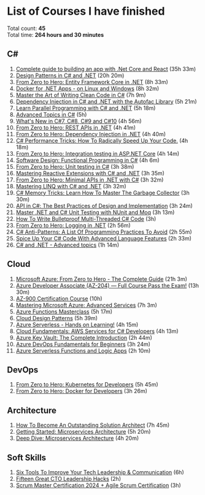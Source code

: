 # List of Courses I have finished

Total count: **45**
<br>Total time: **264 hours and 30 minutes**

## C#

1. [Complete guide to building an app with .Net Core and React](https://www.udemy.com/course/complete-guide-to-building-an-app-with-net-core-and-react) (35h 33m)
2. [Design Patterns in C# and .NET](https://www.udemy.com/course/design-patterns-csharp-dotnet) (20h 20m)
3. [From Zero to Hero: Entity Framework Core in .NET](https://dometrain.com/course/from-zero-to-hero-entity-framework-core-in-dotnet/) (8h 33m)
4. [Docker for .NET Apps - on Linux and Windows](https://www.udemy.com/course/docker4dotnet) (8h 32m)
5. [Master the Art of Writing Clean Code in C#](https://www.udemy.com/course/clean-code-csharp) (7h 9m)
6. [Dependency Injection in C# and .NET with the Autofac Library](https://www.udemy.com/course/di-ioc-dotnet) (5h 21m)
7. [Learn Parallel Programming with C# and .NET](https://www.udemy.com/course/parallel-dotnet) (5h 18m)
8. [Advanced Topics in C#](https://www.udemy.com/course/advanced-topics-csharp/) (5h)
9. [What's New in C#7, C#8, C#9 and C#10](https://www.udemy.com/course/csharp7-whats-new) (4h 56m)
10. [From Zero to Hero: REST APIs in .NET](https://dometrain.com/course/from-zero-to-hero-rest-apis-in-asp-net-core/) (4h 41m)
11. [From Zero to Hero: Dependency Injection in .NET](https://dometrain.com/course/from-zero-to-hero-dependency-injection-in-net/) (4h 40m)
12. [C# Performance Tricks: How To Radically Speed Up Your Code.](https://www.udemy.com/course/csharp-performance-tricks-how-to-radically-optimize-your-code) (4h 18m)
13. [From Zero to Hero: Integration testing in ASP.NET Core](https://dometrain.com/course/from-zero-to-hero-integration-testing-in-asp-net-core/) (4h 14m)
14. [Software Design: Functional Programming in C#](https://www.udemy.com/course/functional-csharp) (4h 6m)
15. [From Zero to Hero: Unit testing in C#](https://dometrain.com/course/from-zero-to-hero-unit-testing-in-c/) (3h 38m)
16. [Mastering Reactive Extensions with C# and .NET](https://www.udemy.com/course/rxdotnet) (3h 35m)
17. [From Zero to Hero: Minimal APIs in .NET with C#](https://dometrain.com/course/from-zero-to-hero-minimal-apis-in-net-with-c/) (3h 32m)
18. [Mastering LINQ with C# and .NET](https://www.udemy.com/course/linqlinq) (3h 32m)
19. [C# Memory Tricks: Learn How To Master The Garbage Collector](https://www.udemy.com/course/csharp-memory-tricks-learn-how-to-master-the-garbage-collector) (3h 30m)
20. [API in C#: The Best Practices of Design and Implementation](https://www.udemy.com/course/api-in-csharp) (3h 24m)
21. [Master .NET and C# Unit Testing with NUnit and Moq](https://www.udemy.com/course/nunit-moq/) (3h 13m)
22. [How To Write Bulletproof Multi-Threaded C# Code](https://www.udemy.com/course/how-to-write-multi-threaded-csharp-code) (3h)
23. [From Zero to Hero: Logging in .NET](https://dometrain.com/course/from-zero-to-hero-logging-in-dotnet/) (2h 56m)
24. [C# Anti-Patterns: A List Of Programming Practices To Avoid](https://www.udemy.com/course/csharp-anti-patterns-and-bad-programming-practices) (2h 55m)
25. [Spice Up Your C# Code With Advanced Language Features](https://www.udemy.com/course/spice-up-your-csharp-code-with-advanced-language-features) (2h 33m)
26. [C# and .NET - Advanced topics](https://www.udemy.com/course/csharp-and-dotnet-advanced-topics) (1h 14m)

## Cloud

1. [Microsoft Azure: From Zero to Hero - The Complete Guide](https://www.udemy.com/course/microsoft-azure-from-zero-to-hero-the-complete-guide) (21h 3m)
2. [Azure Developer Associate (AZ-204) — Full Course Pass the Exam!](https://www.youtube.com/watch?v=jZx8PMQjobk) (13h 30m)
3. [AZ-900 Certification Course](https://www.youtube.com/watch?v=pY0LnKiDwRA&list=PLlVtbbG169nED0_vMEniWBQjSoxTsBYS3) (10h)
4. [Mastering Microsoft Azure: Advanced Services](https://www.udemy.com/course/microsoft-azure-advanced-services) (7h 3m)
5. [Azure Functions Masterclass](https://www.udemy.com/course/azure-functions-masterclass) (5h 17m)
6. [Cloud Design Patterns](https://www.udemy.com/course/cloud-design-patterns) (5h 39m)
7. [Azure Serverless - Hands on Learning!](https://www.udemy.com/course/azure-serverless-hands-on-learning) (4h 15m)
8. [Cloud Fundamentals: AWS Services for C# Developers](https://dometrain.com/course/cloud-fundamentals-aws-services-for-c-developers/) (4h 13m)
9. [Azure Key Vault: The Complete Introduction](https://www.udemy.com/course/azure-key-vault-the-complete-introduction) (2h 44m)
10. [Azure DevOps Fundamentals for Beginners](https://www.udemy.com/course/azure-devops-for-beginners) (3h 24m)
11. [Azure Serverless Functions and Logic Apps](https://www.udemy.com/course/azure-serverless) (2h 10m)

## DevOps

1. [From Zero to Hero: Kubernetes for Developers](https://dometrain.com/course/from-zero-to-hero-kubernetes-for-developers/) (5h 45m)
2. [From Zero to Hero: Docker for Developers](https://dometrain.com/course/from-zero-to-hero-docker/) (3h 26m)

## Architecture

1. [How To Become An Outstanding Solution Architect](https://www.udemy.com/course/how-to-become-an-outstanding-solution-architect) (7h 45m)
2. [Getting Started: Microservices Architecture](https://dometrain.com/course/getting-started-microservices-architecture/) (5h 20m)
3. [Deep Dive: Microservices Architecture](https://dometrain.com/course/deep-dive-microservices-architecture/) (4h 20m)

## Soft Skills

1. [Six Tools To Improve Your Tech Leadership & Communication](https://www.udemy.com/course/how-to-become-an-outstanding-tech-leader) (6h)
2. [Fifteen Great CTO Leadership Hacks](https://www.udemy.com/course/fifteen-great-cto-leadership-hacks) (2h)
3. [Scrum Master Certification 2024 + Agile Scrum Certification](https://www.udemy.com/course/scrum-certification) (3h)
